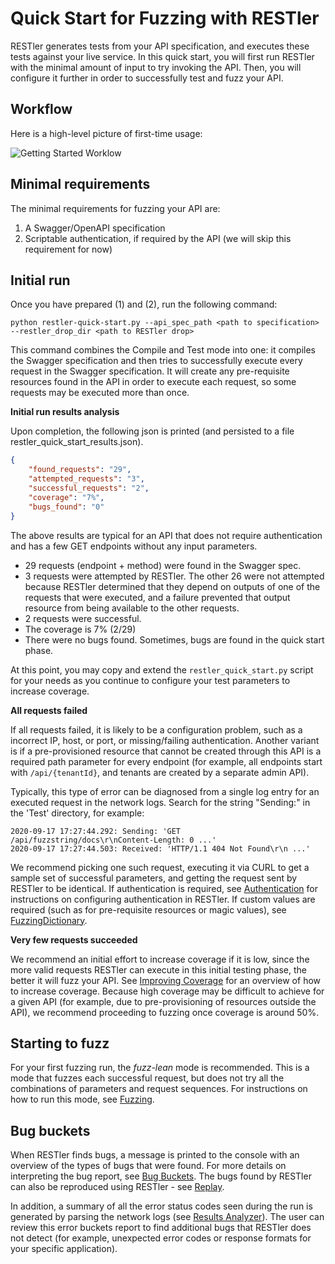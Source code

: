 # Quick Start for Fuzzing with RESTler



RESTler generates tests from your API specification,
and executes these tests against your live service.
In this quick start, you will first run RESTler with
the minimal amount of input to try invoking the API.  Then, you will configure it
further in order to successfully test and fuzz your API.

## **Workflow**

Here is a high-level picture of first-time usage:

![Getting Started Worklow](GettingStartedWorkflow.png)

## **Minimal requirements**

The minimal requirements for fuzzing your API are:

1. A Swagger/OpenAPI specification
2. Scriptable authentication, if required by the API
(we will skip this requirement for now)

## **Initial run**

Once you have prepared (1) and (2), run the following command:

```python restler-quick-start.py --api_spec_path <path to specification> --restler_drop_dir <path to RESTler drop>```

This command combines the Compile and Test mode into one: it compiles the
Swagger specification and then tries to successfully
execute every request in the Swagger specification.
It will create any pre-requisite resources found in the API
in order to execute each request, so some requests may be executed more than once.

**Initial run results analysis**

Upon completion, the following json is printed
(and persisted to a file restler_quick_start_results.json).

``` json
{
    "found_requests": "29",
    "attempted_requests": "3",
    "successful_requests": "2",
    "coverage": "7%",
    "bugs_found": "0"
}
```

The above results are typical for an API that does not require
authentication and has a few GET endpoints without any input parameters.

- 29 requests (endpoint + method) were found in the Swagger spec.
- 3 requests were attempted by RESTler.
The other 26 were not attempted because RESTler determined that
they depend on outputs of one of the requests that were executed,
and a failure prevented that output resource from being available
to the other requests.
- 2 requests were successful.
- The coverage is 7% (2/29)
- There were no bugs found.  Sometimes, bugs are found in the quick start phase.

At this point, you may copy and extend the ```restler_quick_start.py``` script
for your needs as you continue to configure your test parameters to increase coverage.

**All requests failed**

If all requests failed, it is likely to be a configuration problem,
such as a incorrect IP, host, or port, or missing/failing authentication.
 Another variant is if a pre-provisioned resource that cannot be created through this API is a required path parameter for every endpoint (for example, all endpoints start with ```/api/{tenantId}```, and tenants are created by a separate admin API).

Typically, this type of error can be diagnosed from a single log entry for an executed request in the network logs. Search for the string "Sending:"
in the 'Test' directory, for example:

```
2020-09-17 17:27:44.292: Sending: 'GET /api/fuzzstring/docs\r\nContent-Length: 0 ...'
2020-09-17 17:27:44.503: Received: 'HTTP/1.1 404 Not Found\r\n ...'
```

We recommend picking one such request, executing it via CURL to get a sample set of successful parameters, and getting the request sent by RESTler to be identical.
If authentication is required, see [Authentication](Authentication.md) for
instructions on configuring authentication in RESTler.  If custom values are required (such as for pre-requisite resources or magic values), see [FuzzingDictionary](FuzzingDictionary.md).

**Very few requests succeeded**

We recommend an initial effort to increase coverage if it is low,
since the more valid requests RESTler can execute in this initial testing phase,
the better it will fuzz your API.
See [Improving Coverage](ImprovingCoverage.md) for an overview of how to increase coverage.
Because high coverage may be difficult to achieve for a given API
(for example, due to pre-provisioning of resources outside the API),
we recommend proceeding to fuzzing once coverage is around 50%.

## **Starting to fuzz**

For your first fuzzing run, the *fuzz-lean* mode is recommended.  This is a mode that fuzzes each successful request, but does not try all the combinations of parameters and request sequences.   For instructions on how to run this mode, see [Fuzzing](Fuzzing.md).

## **Bug buckets**

When RESTler finds bugs, a message is printed to the console with an overview of the types of bugs that were found.  For more details on interpreting the bug report, see [Bug Buckets](BugBuckets.md).  The bugs found by RESTler can also be reproduced using RESTler - see [Replay](Replay.md).

In addition, a summary of all the error status codes seen during the run is generated by parsing the network logs (see [Results Analyzer](ResultsAnalyzer.md)).  The user can review this error buckets report to find additional bugs that RESTler does not detect (for example, unexpected error codes or response formats for your specific application).

